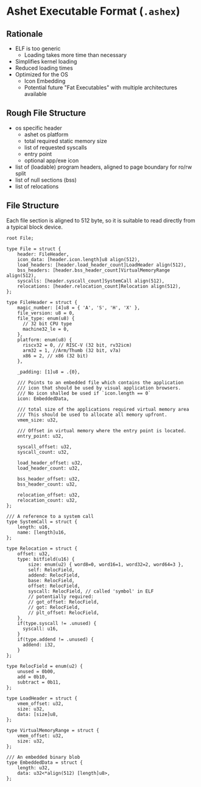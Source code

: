 # Ashet Executable Format (`.ashex`)

## Rationale

- ELF is too generic
  - Loading takes more time than necessary
- Simplifies kernel loading
- Reduced loading times
- Optimized for the OS
  - Icon Embedding
  - Potential future "Fat Executables" with multiple architectures available

## Rough File Structure

- os specific header
  - ashet os platform
  - total required static memory size
  - list of requested syscalls
  - entry point
  - optional app/exe icon
- list of (loadable) program headers, aligned to page boundary for ro/rw split
- list of null sections (bss)
- list of relocations

## File Structure

Each file section is aligned to 512 byte, so it is suitable to read directly from a
typical block device.

```zig
root File;

type File = struct {
    header: FileHeader,
    icon_data: [header.icon.length]u8 align(512),
    load_headers: [header.load_header_count]LoadHeader align(512),
    bss_headers: [header.bss_header_count]VirtualMemoryRange align(512),
    syscalls: [header.syscall_count]SystemCall align(512),
    relocations: [header.relocation_count]Relocation align(512),
};

type FileHeader = struct {
    magic_number: [4]u8 = { 'A', 'S', 'H', 'X' },
    file_version: u8 = 0,
    file_type: enum(u8) {
      // 32 bit CPU type
      machine32_le = 0,
    },
    platform: enum(u8) {
      riscv32 = 0, // RISC-V (32 bit, rv32icm)
      arm32 = 1, //Arm/Thumb (32 bit, v7a)
      x86 = 2, // x86 (32 bit)
    },

    _padding: [1]u8 = .{0},

    /// Points to an embedded file which contains the application
    /// icon that should be used by visual application browsers.
    /// No icon shalled be used if `icon.length == 0`
    icon: EmbeddedData,

    /// total size of the applications required virtual memory area
    /// This should be used to allocate all memory upfront.
    vmem_size: u32,

    /// Offset in virtual memory where the entry point is located.
    entry_point: u32,

    syscall_offset: u32,
    syscall_count: u32,

    load_header_offset: u32,
    load_header_count: u32,
    
    bss_header_offset: u32,
    bss_header_count: u32,
    
    relocation_offset: u32,
    relocation_count: u32,
};

/// A reference to a system call 
type SystemCall = struct {
    length: u16,
    name: [length]u16,
};

type Relocation = struct {
    offset: u32,
    type: bitfield(u16) {
        size: enum(u2) { word8=0, word16=1, word32=2, word64=3 },
        self: RelocField,
        addend: RelocField,
        base: RelocField,
        offset: RelocField,
        syscall: RelocField, // called 'symbol' in ELF
        // potentially required:
        // got_offset: RelocField,
        // got: RelocField,
        // plt_offset: RelocField,
    },
    if(type.syscall != .unused) {
      syscall: u16,
    }
    if(type.addend != .unused) {
      addend: i32,
    }
};

type RelocField = enum(u2) {
    unused = 0b00,
    add = 0b10,
    subtract = 0b11,
};

type LoadHeader = struct {
    vmem_offset: u32,
    size: u32,
    data: [size]u8,
};

type VirtualMemoryRange = struct {
    vmem_offset: u32,
    size: u32,
};

/// An embedded binary blob
type EmbeddedData = struct {
    length: u32,
    data: u32<*align(512) [length]u8>,
};
```
